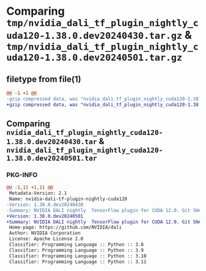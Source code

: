 # Comparing `tmp/nvidia_dali_tf_plugin_nightly_cuda120-1.38.0.dev20240430.tar.gz` & `tmp/nvidia_dali_tf_plugin_nightly_cuda120-1.38.0.dev20240501.tar.gz`

## filetype from file(1)

```diff
@@ -1 +1 @@
-gzip compressed data, was "nvidia_dali_tf_plugin_nightly_cuda120-1.38.0.dev20240430.tar", last modified: Mon Apr  5 07:00:00 1993, max compression
+gzip compressed data, was "nvidia_dali_tf_plugin_nightly_cuda120-1.38.0.dev20240501.tar", last modified: Mon Apr  5 07:00:00 1993, max compression
```

## Comparing `nvidia_dali_tf_plugin_nightly_cuda120-1.38.0.dev20240430.tar` & `nvidia_dali_tf_plugin_nightly_cuda120-1.38.0.dev20240501.tar`

### PKG-INFO

```diff
@@ -1,11 +1,11 @@
 Metadata-Version: 2.1
 Name: nvidia-dali-tf-plugin-nightly-cuda120
-Version: 1.38.0.dev20240430
-Summary: NVIDIA DALI nightly  TensorFlow plugin for CUDA 12.0. Git SHA: 82983535cd65dc1ba11018b4b35dbae6e2c305d5
+Version: 1.38.0.dev20240501
+Summary: NVIDIA DALI nightly  TensorFlow plugin for CUDA 12.0. Git SHA: 80b67f93fcbd57985b35db94e9788602334ea37f
 Home-page: https://github.com/NVIDIA/dali
 Author: NVIDIA Corporation
 License: Apache License 2.0
 Classifier: Programming Language :: Python :: 3.8
 Classifier: Programming Language :: Python :: 3.9
 Classifier: Programming Language :: Python :: 3.10
 Classifier: Programming Language :: Python :: 3.11
```

